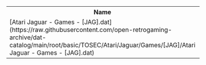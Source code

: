 <table>
<tr><th>Name</th><th>Size</th></tr>
<tr><td>
[Atari Jaguar - Games - [JAG].dat](https://raw.githubusercontent.com/open-retrogaming-archive/dat-catalog/main/root/basic/TOSEC/Atari/Jaguar/Games/[JAG]/Atari Jaguar - Games - [JAG].dat)
</td><td>2819</td></tr>
</table>

